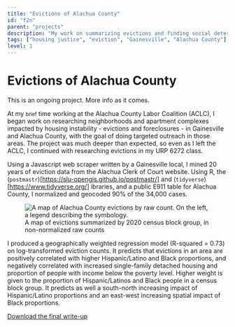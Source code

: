 ```yaml
---
title: "Evictions of Alachua County"
id: "f2n"
parent: "projects"
description: "My work on summarizing evictions and finding social determinants of high-evicted areas."
tags: ["housing justice", "eviction", "Gainesville", "Alachua County"]
level: 1
---
```


# Evictions of Alachua County

<div class="alert">

This is an ongoing project. More info as it comes.

</div>

At my <small>brief</small> time working at the Alachua County Labor Coalition (ACLC), I began work on researching neighborhoods and apartment complexes impacted by housing instability - evictions and foreclosures - in Gainesville and Alachua County, with the goal of doing targeted outreach in those areas. The project was much deeper than expected, so even as I left the ACLC, I continued with researching evictions in my URP 6272 class.

Using a Javascript web scraper written by a Gainesville local, I mined 20 years of eviction data from the Alachua Clerk of Court website. Using R, the (`postmastr`)[https://slu-opengis.github.io/postmastr/] and (`tidyverse`)[https://www.tidyverse.org/] ibraries, and a public E911 table for Alachua County, I normalized and geocoded 90% of the 34,000 cases.

<figure class="narrow">
    <img src="media/evictions-bg.png" alt="A map of Alachua County evictions by raw count. On the left, a legend describing the symbology."
    <figcaption>
        A map of evictions summarized by 2020 census block group, in non-normalized raw counts
    </figcaption>
</figure>

I produced a geographically weighted regression model (R-squared = 0.73) on log-transformed eviction counts. It predicts that evictions in an area are positively correlated with higher Hispanic/Latino and Black proportions, and negatively correlated with increased single-family detached housing and proportion of people with income below the poverty level. Higher weight is given to the proportion of Hispanic/Latinos and Black people in a census block group. It predicts as well a south-north increasing impact of Hispanic/Latino proportions and an east-west increasing spatial impact of Black proportions.

<a href="media/evictions-report.pdf" download>Download the final write-up</a>